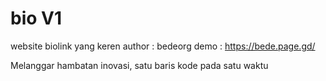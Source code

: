 # bio V1
website biolink yang keren 
author : bedeorg
demo : https://bede.page.gd/

Melanggar hambatan inovasi, satu baris kode pada satu waktu
